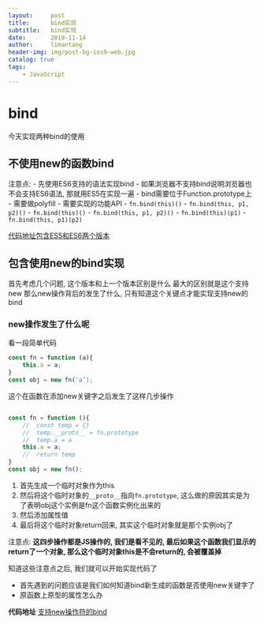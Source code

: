 ```yaml
---
layout:     post
title:      bind实现
subtitle:   bind实现
date:       2019-11-14
author:     limantang
header-img: img/post-bg-ios9-web.jpg
catalog: true
tags:
    - JavaScript
---
```



# bind


今天实现两种bind的使用

## 不使用new的函数bind

注意点:
	- 先使用ES6支持的语法实现bind
	- 如果浏览器不支持bind说明浏览器也不会支持ES6语法, 那就用ES5在实现一遍
	- bind需要位于Function.prototype上
	- 需要做polyfill
	- 需要实现的功能API
		- `fn.bind(this)()`
		- `fn.bind(this, p1, p2)()`
		- `fn.bind(this)()`
		- `fn.bind(this, p1, p2)()`
		- `fn.bind(this)(p1)`
		- `fn.bind(this, p1)(p2)`
		
[代码地址包含ES5和ES6两个版本](https://github.com/neo-to/blog-source-code/blob/master/src/bind/index.js)

## 包含使用new的bind实现

首先考虑几个问题, 这个版本和上一个版本区别是什么
最大的区别就是这个支持new
那么new操作背后的发生了什么, 只有知道这个关键点才能实现支持new的bind

### new操作发生了什么呢

看一段简单代码
```js
const fn = function (a){
	this.a = a;
}
const obj = new fn('a’);
```

这个在函数在添加new关键字之后发生了这样几步操作

```js

const fn = function (){
	//	const temp = {}
	//	temp.__proto__ = fn.prototype
	//	temp.a = a
	this.a = a;
	//	return temp
}
const obj = new fn();
```

1. 首先生成一个临时对象作为this
2. 然后将这个临时对象的`__proto__`指向`fn.prototype`, 这么做的原因其实是为了表明obj这个实例是fn这个函数实例化出来的
3. 然后添加属性值
4. 最后将这个临时对象return回来, 其实这个临时对象就是那个实例obj了

注意点:
**这四步操作都是JS操作的, 我们是看不见的, 最后如果这个函数我们显示的return了一个对象, 那么这个临时对象this是不会return的, 会被覆盖掉**

知道这些注意点之后, 我们就可以开始实现代码了

- 首先遇到的问题应该是我们如何知道bind新生成的函数是否使用new关键字了
- 原函数上原型的属性怎么办

**代码地址**
[支持new操作符的bind](https://github.com/neo-to/blog-source-code/blob/master/src/bind/index.js)
